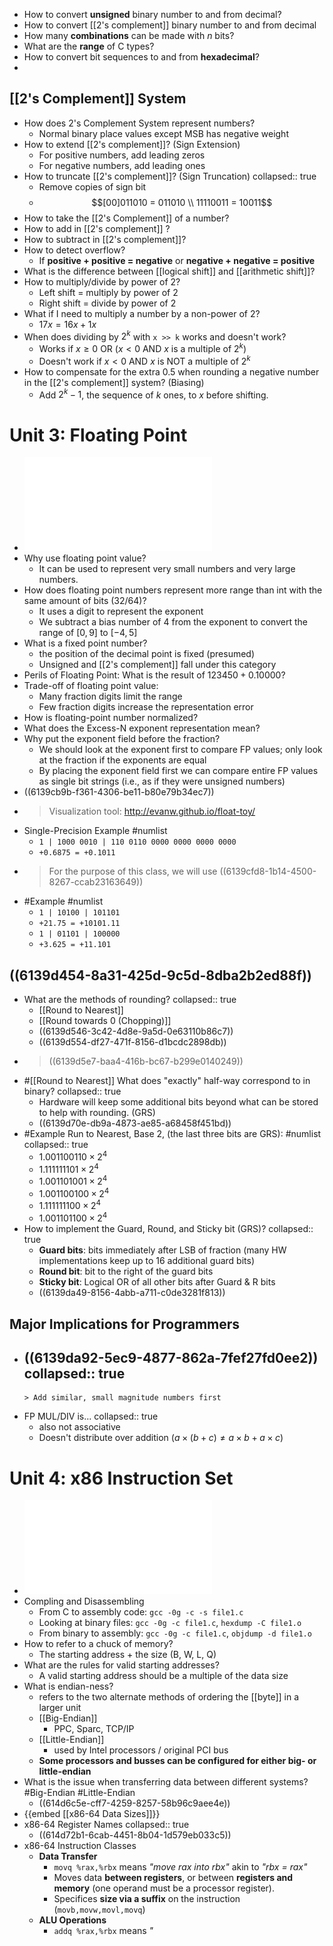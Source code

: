 - How to convert **unsigned** binary number to and from decimal?
- How to convert [[2's complement]] binary number to and from decimal
- How many **combinations** can be made with $n$ bits?
- What are the **range** of C types?
- How to convert bit sequences to and from **hexadecimal**?
-
## [[2's Complement]] System
- How does 2's Complement System represent numbers?
	- Normal binary place values except MSB has negative weight
- How to extend [[2's complement]]? (Sign Extension)
	- For positive numbers, add leading zeros
	- For negative numbers, add leading ones
- How to truncate [[2's complement]]? (Sign Truncation)
  collapsed:: true
	- Remove copies of sign bit
	-
	  $$[00]011010 = 011010 \\ 11110011 = 10011$$
- How to take the [[2's Complement]] of a number?
- How to add in [[2's complement]] ?
- How to subtract in [[2's complement]]?
- How to detect overflow?
	- If **positive + positive = negative** or **negative + negative = positive**
- What is the difference between [[logical shift]] and [[arithmetic shift]]?
- How to multiply/divide by power of 2?
	- Left shift = multiply by power of 2
	- Right shift = divide by power of 2
- What if I need to multiply a number by a non-power of 2?
	- $17x = 16x + 1x$
- When does dividing by $2^k$ with `x >> k` works and doesn't work?
	- Works if $x \ge 0$ OR ($x <0$ AND $x$ is a multiple of $2^k$)
	- Doesn't work if $x < 0$ AND $x$ is NOT a multiple of $2^k$
- How to compensate for the extra 0.5 when rounding a negative number in the [[2's complement]] system? (Biasing)
	- Add $2^k-1$, the sequence of $k$ ones, to $x$ before shifting.
# Unit 3: Floating Point
- ![CS356Unit03_FP.pdf](../assets/CS356Unit03_FP_1631175822688_0.pdf)
- Why use floating point value?
	- It can be used to represent very small numbers and very large numbers.
- How does floating point numbers represent more range than int with the same amount of bits (32/64)?
	- It uses a digit to represent the exponent
	- We subtract a bias number of 4 from the exponent to convert the range of $[0,9]$ to $[-4, 5]$
- What is a fixed point number?
	- the position of the decimal point is fixed (presumed)
	- Unsigned and [[2's complement]] fall under this category
- Perils of Floating Point: What is the result of $123450 + 0.10000$?
- Trade-off of floating point value:
	- Many fraction digits limit the range
	- Few fraction digits increase the representation error
- How is floating-point number normalized?
- What does the Excess-N exponent representation mean?
- Why put the exponent field before the fraction?
	- We should look at the exponent first to compare FP values; only look at the fraction if the exponents are equal
	- By placing the exponent field first we can compare entire FP values as single bit strings (i.e., as if they were unsigned numbers)
- ((6139cb9b-f361-4306-be11-b80e79b34ec7))
-
  > Visualization tool: http://evanw.github.io/float-toy/
- Single-Precision Example #numlist
	- `1 | 1000 0010 | 110 0110 0000 0000 0000 0000`
	- `+0.6875 = +0.1011`
-
  > For the purpose of this class, we will use ((6139cfd8-1b14-4500-8267-ccab23163649))
- #Example #numlist
	- `1 | 10100 | 101101`
	- `+21.75 = +10101.11`
	- `1 | 01101 | 100000`
	- `+3.625 = +11.101`
## ((6139d454-8a31-425d-9c5d-8dba2b2ed88f))
- What are the methods of rounding?
  collapsed:: true
	- [[Round to Nearest]]
	- [[Round towards 0 (Chopping)]]
	- ((6139d546-3c42-4d8e-9a5d-0e63110b86c7))
	- ((6139d554-df27-471f-8156-d1bcdc2898db))
-
  > ((6139d5e7-baa4-416b-bc67-b299e0140249))
- #[[Round to Nearest]] What does "exactly" half-way correspond to in binary?
  collapsed:: true
	- Hardware will keep some additional bits beyond what can be stored to help with rounding. (GRS)
	- ((6139d70e-db9a-4873-ae85-a68458f451bd))
- #Example Run to Nearest, Base 2,  (the last three bits are GRS): #numlist
  collapsed:: true
	- $1.001100110 \times 2^4$
	- $1.111111101 \times 2^4$
	- $1.001101001 \times 2^4$
	- $1.001100100 \times 2^4$
	- $1.111111100 \times 2^4$
	- $1.001101100 \times 2^4$
- How to implement the Guard, Round, and Sticky bit (GRS)?
  collapsed:: true
	- **Guard bits**: bits immediately after LSB of fraction (many HW implementations keep up to 16 additional guard bits)
	- **Round bit**: bit to the right of the guard bits
	- **Sticky bit**: Logical OR of all other bits after Guard & R bits
	- ((6139da49-8156-4abb-a711-c0de3281f813))
## Major Implications for Programmers
- ((6139da92-5ec9-4877-862a-7fef27fd0ee2))
  collapsed:: true
	-
	  > Add similar, small magnitude numbers first
- FP MUL/DIV is...
  collapsed:: true
	- also not associative
	- Doesn't distribute over addition ($a \times (b + c) \ne a \times b + a \times c$)
# Unit 4: x86 Instruction Set
- ![CS356Unit04_x86_ISA.pdf](../assets/CS356Unit04_x86_ISA_1631297676910_0.pdf)
- Compling and Disassembling
	- From C to assembly code: `gcc -0g -c -s file1.c`
	- Looking at binary files: `gcc -0g -c file1.c`, `hexdump -C file1.o`
	- From binary to assembly: `gcc -0g -c file1.c`, `objdump -d file1.o`
- How to refer to a chuck of memory?
	- The starting address + the size (B, W, L, Q)
- What are the rules for valid starting addresses?
	- A valid starting address should be a multiple of the data size
- What is endian-ness?
	- refers to the two alternate methods of ordering the [[byte]] in a larger unit
	- [[Big-Endian]]
		- PPC, Sparc, TCP/IP
	- [[Little-Endian]]
		- used by Intel processors / original PCI bus
	- **Some processors and busses can be configured for either big- or little-endian**
- What is the issue when transferring data between different systems? #Big-Endian #Little-Endian
	- ((614d6c5e-cff7-4259-8257-58b96c9aee4e))
- {{embed [[x86-64 Data Sizes]]}}
- x86-64 Register Names
  collapsed:: true
	- ((614d72b1-6cab-4451-8b04-1d579eb033c5))
- x86-64 Instruction Classes
	- **Data Transfer**
		- `movq %rax,%rbx` means _"move rax into rbx"_ akin to _"rbx = rax"_
		- Moves data **between registers**, or between **registers and memory** (one operand must be a processor register).
		- Specifices **size via a suffix** on the instruction (`movb,movw,movl,movq`)
	- **ALU Operations**
		- `addq %rax,%rbx` means _"_